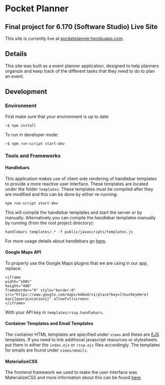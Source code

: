 Pocket Planner
==============
Final project for 6.170 (Software Studio)
Live Site
---------
This site is currently live at [pocketplanner.herokuapp.com](http://pocketplanner.herokuapp.com/).

Details
-------
This site was built as a event planner application, designed to help planners
organize and keep track of the different tasks that they need to do to plan
an event.

Development
-----------
### Environment
First make sure that your environment is up to date
```
~$ npm install
```

To run in developer mode:
```
~$ npm run-script start-dev
```

### Tools and Frameworks
#### Handlebars
This application makes use of client side rendering of handlebar templates to
provide a more reactive user interface. These templates are located under the
folder `templates`. These templates must be compiled after they are modified and
this can be done by either re-running:
```
npm run-script start-dev
```
This will compile the handlebar templates and start the server or by manually.
Alternatively you can compile the handlebar templates manually by running (from
the root project directory):
```
handlebars templates/.* -f public/javascripts/templates.js
```
For more usage details about handlebars go [here](http://handlebarsjs.com/).

#### Google Maps API
To properly use the Google Maps plugins that we are using in our app, replace:
```
<iframe
width="100%"
height="400"
frameborder="0" style="border:0"
src="https://www.google.com/maps/embed/v1/place?key=[YourKeyHere]
&q={{queryLocation}}" allowfullscreen>
</iframe>
```
With your API key in `templates/rsvp.handlebars`.
#### Container Templates and Email Templates
The container HTML templates are specified under `views` and these are
[EJS](http://www.embeddedjs.com/) templates. If you need to link additional
javascript resources or stylesheets put them in either the `index.ejs` or
`rsvp.ejs` files accordingly. The templates for emails are found under `views/emails`.
#### MaterializeCSS
The frontend framework we used to make the user interface was MaterializeCSS and
more information about this can be found [here](http://materializecss.com/).
